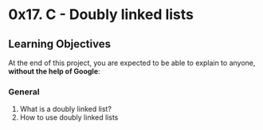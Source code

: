 # 0x17. C - Doubly linked lists

## Learning Objectives

At the end of this project, you are expected to be able to explain to anyone, **without the help of Google**:

### General
1. What is a doubly linked list?
2. How to use doubly linked lists
